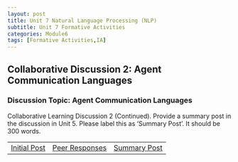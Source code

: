 ```yaml
---
layout: post
title: Unit 7 Natural Language Processing (NLP)
subtitle: Unit 7 Formative Activities
categories: Module6
tags: [Formative Activities,IA]
---
```

<style>
/* hit common Jekyll theme containers */
.post-content > * + *,
.page__content > * + *,
.post-body > * + * { margin-top: .6rem !important; }

/* headings: tighten top/bottom */
.post-content h1, .post-content h2, .post-content h3,
.page__content h1, .page__content h2, .page__content h3,
.post-body h1, .post-body h2, .post-body h3 {
  margin-top: .9rem !important;
  margin-bottom: .35rem !important;
  line-height: 1.2;
}

/* paragraphs & lists */
.post-content p, .page__content p, .post-body p { margin: .35rem 0 !important; line-height: 1.5; }
.post-content ul, .page__content ul, .post-body ul { margin: .25rem 0 .5rem 1.15rem !important; }
.post-content li, .page__content li, .post-body li { margin: .18rem 0 !important; }

/* tables & buttons */
.post-content table, .page__content table, .post-body table { margin: .4rem 0 !important; }
.post-content td, .page__content td, .post-body td { padding: .22rem .5rem !important; }

/* kill huge gap after the post title block some themes add */
.post-title + .post-content,
.page__title + .page__content { margin-top: .5rem !important; }
</style>
<html lang="en">

<body>

<h2>Collaborative Discussion 2: Agent Communication Languages </h2>

<h3>Discussion Topic: Agent Communication Languages</h3>
  
<p>Collaborative Learning Discussion 2 (Continued). Provide a summary post in the discussion in Unit 5. Please label this as ‘Summary Post’. It should be 300 words.</p>

<table>
    <tr>
      <td> <a href="../../../../artefacts/IA-Unit05-Initial_Post.pdf" target="_blank" class="button large">Initial Post</a></td> 
       <td> <a href="../../../../artefacts/IA-Unit05-Peer_Response.pdf" target="_blank" class="button large">Peer Responses</a></td> 
       <td> <a href="../../../../artefacts/IA-Unit05-SummaryPost.pdf" target="_blank" class="button large">Summary Post</a></td> 
    </tr>
</table>







